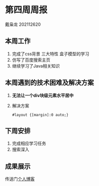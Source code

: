 # 第四周周报

戴枭龙     202112620

## 本周工作

1. 完成了css背景 三大特性 盒子模型的学习
2. 仿写了百度搜索主页
3. 继续学习了Java相关知识

## 本周遇到的技术困难及解决方案

1. **无法让一个div块级元素水平居中**

2. 解决方案

   ```
   #layout {[margin]:0 auto;}
   ```

   

## 下周安排

1. 完成相应学习任务
2. 搜索深入

## 成果展示

传送门[个人博客](https://aiiaoong.github.io/)

